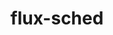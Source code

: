 ---
title: "flux-sched"
layout: cache
categories: [package, develop-2024-01-07]
meta: {"versions": ["0.31.0"], "compilers": ["gcc@=11.4.0", "gcc@=7.3.1", "gcc@=9.4.0", "oneapi@=2023.2.0"], "oss": ["amzn2", "ubuntu20.04"], "platforms": ["linux"], "targets": ["aarch64", "neoverse_n1", "neoverse_v1", "ppc64le", "x86_64_v3"], "stacks": ["aws-isc", "aws-isc-aarch64", "e4s", "e4s-neoverse_v1", "e4s-oneapi", "e4s-power", "root"], "num_specs": 7, "num_specs_by_stack": {"aws-isc-aarch64": 2, "root": 7, "aws-isc": 1, "e4s-neoverse_v1": 1, "e4s-power": 1, "e4s": 1, "e4s-oneapi": 1}}
spec_details: [{"hash": "blcrk6lupoxcpyw4xexxzaypy7e7b5ek", "compiler": "gcc@=7.3.1", "versions": ["0.31.0"], "os": "amzn2", "platform": "linux", "target": "aarch64", "variants": ["build_system=cmake", "build_type=Release", "~cuda", "generator=ninja", "~ipo"], "stacks": ["aws-isc-aarch64", "root"], "size": "-", "tarball": "https://binaries.spack.io/releases/develop-2024-01-07/build_cache/linux-amzn2-aarch64/gcc-7.3.1/flux-sched-0.31.0/linux-amzn2-aarch64-gcc-7.3.1-flux-sched-0.31.0-blcrk6lupoxcpyw4xexxzaypy7e7b5ek.spack"}, {"hash": "54nm7zxfuuvvwmjlhjcr7ilw5wpdv7em", "compiler": "gcc@=7.3.1", "versions": ["0.31.0"], "os": "amzn2", "platform": "linux", "target": "neoverse_n1", "variants": ["build_system=cmake", "build_type=Release", "~cuda", "generator=ninja", "~ipo"], "stacks": ["aws-isc-aarch64", "root"], "size": "-", "tarball": "https://binaries.spack.io/releases/develop-2024-01-07/build_cache/linux-amzn2-neoverse_n1/gcc-7.3.1/flux-sched-0.31.0/linux-amzn2-neoverse_n1-gcc-7.3.1-flux-sched-0.31.0-54nm7zxfuuvvwmjlhjcr7ilw5wpdv7em.spack"}, {"hash": "haw7s2jqdp3os4p5zgbdx57ua27pc2h5", "compiler": "gcc@=7.3.1", "versions": ["0.31.0"], "os": "amzn2", "platform": "linux", "target": "x86_64_v3", "variants": ["build_system=cmake", "build_type=Release", "~cuda", "generator=ninja", "~ipo"], "stacks": ["root", "aws-isc"], "size": "-", "tarball": "https://binaries.spack.io/releases/develop-2024-01-07/build_cache/linux-amzn2-x86_64_v3/gcc-7.3.1/flux-sched-0.31.0/linux-amzn2-x86_64_v3-gcc-7.3.1-flux-sched-0.31.0-haw7s2jqdp3os4p5zgbdx57ua27pc2h5.spack"}, {"hash": "hklhonlrg4no62dawutrlsbgkzhnjywa", "compiler": "gcc@=11.4.0", "versions": ["0.31.0"], "os": "ubuntu20.04", "platform": "linux", "target": "neoverse_v1", "variants": ["build_system=cmake", "build_type=Release", "~cuda", "generator=ninja", "~ipo"], "stacks": ["e4s-neoverse_v1", "root"], "size": "-", "tarball": "https://binaries.spack.io/releases/develop-2024-01-07/build_cache/linux-ubuntu20.04-neoverse_v1/gcc-11.4.0/flux-sched-0.31.0/linux-ubuntu20.04-neoverse_v1-gcc-11.4.0-flux-sched-0.31.0-hklhonlrg4no62dawutrlsbgkzhnjywa.spack"}, {"hash": "c7aw45l46zzlfqqkh6ftpvj2mmzx5f6k", "compiler": "gcc@=9.4.0", "versions": ["0.31.0"], "os": "ubuntu20.04", "platform": "linux", "target": "ppc64le", "variants": ["build_system=cmake", "build_type=Release", "~cuda", "generator=ninja", "~ipo"], "stacks": ["root", "e4s-power"], "size": "-", "tarball": "https://binaries.spack.io/releases/develop-2024-01-07/build_cache/linux-ubuntu20.04-ppc64le/gcc-9.4.0/flux-sched-0.31.0/linux-ubuntu20.04-ppc64le-gcc-9.4.0-flux-sched-0.31.0-c7aw45l46zzlfqqkh6ftpvj2mmzx5f6k.spack"}, {"hash": "mkaczbicm43zar5ielyrcyrwkvipyezw", "compiler": "gcc@=11.4.0", "versions": ["0.31.0"], "os": "ubuntu20.04", "platform": "linux", "target": "x86_64_v3", "variants": ["build_system=cmake", "build_type=Release", "~cuda", "generator=ninja", "~ipo"], "stacks": ["e4s", "root"], "size": "-", "tarball": "https://binaries.spack.io/releases/develop-2024-01-07/build_cache/linux-ubuntu20.04-x86_64_v3/gcc-11.4.0/flux-sched-0.31.0/linux-ubuntu20.04-x86_64_v3-gcc-11.4.0-flux-sched-0.31.0-mkaczbicm43zar5ielyrcyrwkvipyezw.spack"}, {"hash": "v7vzdavkis62l7xwilibkp2jvcfr7j53", "compiler": "oneapi@=2023.2.0", "versions": ["0.31.0"], "os": "ubuntu20.04", "platform": "linux", "target": "x86_64_v3", "variants": ["build_system=cmake", "build_type=Release", "~cuda", "generator=ninja", "~ipo"], "stacks": ["root", "e4s-oneapi"], "size": "-", "tarball": "https://binaries.spack.io/releases/develop-2024-01-07/build_cache/linux-ubuntu20.04-x86_64_v3/oneapi-2023.2.0/flux-sched-0.31.0/linux-ubuntu20.04-x86_64_v3-oneapi-2023.2.0-flux-sched-0.31.0-v7vzdavkis62l7xwilibkp2jvcfr7j53.spack"}]
---